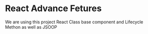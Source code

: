 # React Advance Fetures
We are using this project React Class base component and Lifecycle Methon as well as JSOOP


